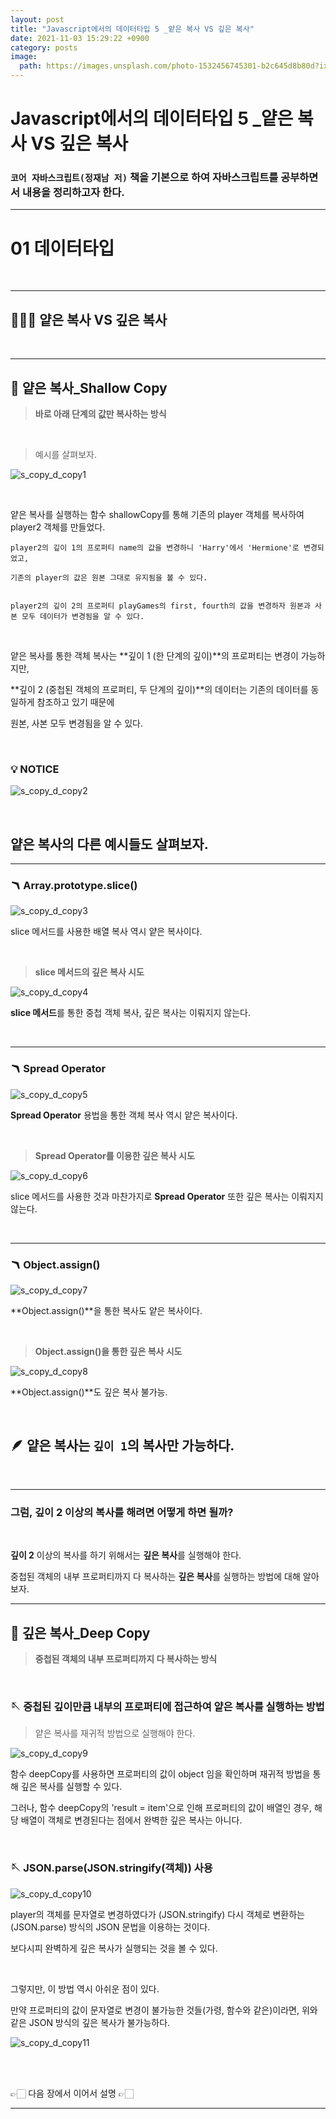 ```yaml
---
layout: post
title: "Javascript에서의 데이터타입 5 _얕은 복사 VS 깊은 복사"
date: 2021-11-03 15:29:22 +0900
category: posts
image:
  path: https://images.unsplash.com/photo-1532456745301-b2c645d8b80d?ixid=MnwxMjA3fDB8MHxwaG90by1wYWdlfHx8fGVufDB8fHx8&ixlib=rb-1.2.1&auto=format&fit=crop&w=1974&q=80
---
```


# Javascript에서의 데이터타입 5 \_얕은 복사 VS 깊은 복사

### `코어 자바스크립트(정재남 저)` 책을 기본으로 하여 자바스크립트를 공부하면서 내용을 정리하고자 한다.

---

# 01 데이터타입

<br>

---

## 👨🏻‍💻 얕은 복사 VS 깊은 복사

<br>

---

## 📸 **얕은 복사\_Shallow Copy**

> **바로 아래 단계의 값만 복사하는 방식**

<br>

> 예시를 살펴보자.

![s_copy_d_copy1](https://user-images.githubusercontent.com/79234473/140088996-a423bd41-e54e-4532-a909-eb8d94d3def3.png)

<br>

얕은 복사를 실행하는 함수 shallowCopy를 통해 기존의 player 객체를 복사하여 player2 객체를 만들었다.

```
player2의 깊이 1의 프로퍼티 name의 값을 변경하니 'Harry'에서 'Hermione'로 변경되었고,

기존의 player의 값은 원본 그대로 유지됨을 볼 수 있다.


player2의 깊이 2의 프로퍼티 playGames의 first, fourth의 값을 변경하자 원본과 사본 모두 데이터가 변경됨을 알 수 있다.
```

<br>

얕은 복사를 통한 객체 복사는 **깊이 1 (한 단계의 깊이)**의 프로퍼티는 변경이 가능하지만,

**깊이 2 (중첩된 객체의 프로퍼티, 두 단계의 깊이)**의 데이터는 기존의 데이터를 동일하게 참조하고 있기 때문에

원본, 사본 모두 변경됨을 알 수 있다.

<br>

### 💡 **NOTICE**

![s_copy_d_copy2](https://user-images.githubusercontent.com/79234473/140089964-37b08bbb-6332-4f0a-a7b8-12028622a628.png)

<br>

## 얕은 복사의 다른 예시들도 살펴보자.

---

### 🪃 **Array.prototype.slice()**

![s_copy_d_copy3](https://user-images.githubusercontent.com/79234473/140089968-15777415-1599-4dc2-8fda-f3fc8597a5e1.png)

slice 메서드를 사용한 배열 복사 역시 얕은 복사이다.

<br>

> **slice 메서드의 깊은 복사 시도**

![s_copy_d_copy4](https://user-images.githubusercontent.com/79234473/140089971-89e71b11-4889-45b1-b12b-67a53554e568.png)

**slice 메서드**를 통한 중첩 객체 복사, 깊은 복사는 이뤄지지 않는다.

<br>

---

### 🪃 **Spread Operator**

![s_copy_d_copy5](https://user-images.githubusercontent.com/79234473/140089979-d9da5086-7f12-4b84-99a9-5fb14b13ccc0.png)

**Spread Operator** 용법을 통한 객체 복사 역시 얕은 복사이다.

<br>

> **Spread Operator를 이용한 깊은 복사 시도**

![s_copy_d_copy6](https://user-images.githubusercontent.com/79234473/140090004-2ff12725-bde0-4826-bde8-84929e18e7df.png)

slice 메서드를 사용한 것과 마찬가지로 **Spread Operator** 또한 깊은 복사는 이뤄지지 않는다.

<br>

---

### 🪃 **Object.assign()**

![s_copy_d_copy7](https://user-images.githubusercontent.com/79234473/140090014-f4bc10c4-4d33-40f0-b09e-77c6284b0816.png)

**Object.assign()**을 통한 복사도 얕은 복사이다.

<br>

> **Object.assign()을 통한 깊은 복사 시도**

![s_copy_d_copy8](https://user-images.githubusercontent.com/79234473/140090024-330fd007-6a57-448d-8ace-ff3fcf01754a.png)

**Object.assign()**도 깊은 복사 불가능.

<br>

## 🪶 **얕은 복사는 `깊이 1`의 복사만 가능하다.**

<br>

---

### **그럼, 깊이 2 이상의 복사를 해려면 어떻게 하면 될까?**

<br>

**깊이 2** 이상의 복사를 하기 위해서는 **깊은 복사**를 실행해야 한다.

중첩된 객체의 내부 프로퍼티까지 다 복사하는 **깊은 복사**를 실행하는 방법에 대해 알아보자.

---

## 📸 **깊은 복사\_Deep Copy**

> **중첩된 객체의 내부 프로퍼티까지 다 복사하는 방식**

<br>

### 🪡 **중첩된 깊이만큼 내부의 프로퍼티에 접근하여 얕은 복사를 실행하는 방법**

> 얕은 복사를 재귀적 방법으로 실행해야 한다.

![s_copy_d_copy9](https://user-images.githubusercontent.com/79234473/140090031-5924c839-04b8-4f2e-bc70-cb40dd538b3e.png)

함수 deepCopy를 사용하면 프로퍼티의 값이 object 임을 확인하며 재귀적 방법을 통해 깊은 복사를 실행할 수 있다.

그러나, 함수 deepCopy의 'result = item'으로 인해 프로퍼티의 값이 배열인 경우, 해당 배열이 객체로 변경된다는 점에서 완벽한 깊은 복사는 아니다.

<br>

### 🪡 **JSON.parse(JSON.stringify(객체)) 사용**

![s_copy_d_copy10](https://user-images.githubusercontent.com/79234473/140090038-d9e367f2-207e-45fb-950f-3b62d4e3c391.png)

player의 객체를 문자열로 변경하였다가 (JSON.stringify) 다시 객체로 변환하는 (JSON.parse) 방식의 JSON 문법을 이용하는 것이다.

보다시피 완벽하게 깊은 복사가 실행되는 것을 볼 수 있다.

<br>

그렇지만, 이 방법 역시 아쉬운 점이 있다.

만약 프로퍼티의 값이 문자열로 변경이 불가능한 것들(가령, 함수와 같은)이라면, 위와 같은 JSON 방식의 깊은 복사가 불가능하다.

![s_copy_d_copy11](https://user-images.githubusercontent.com/79234473/140090043-93cad5f7-8002-450e-8481-3c72341c4362.png)

<br>

<br>

👉🏻 다음 장에서 이어서 설명 👉🏻

---
